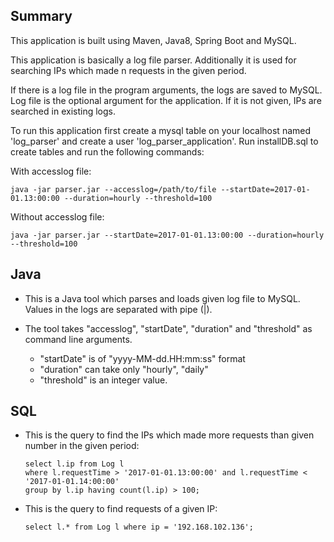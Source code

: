 Summary
-------
This application is built using Maven, Java8, Spring Boot and MySQL.

This application is basically a log file parser. Additionally it is used for searching IPs which made n requests in the given period.

If there is a log file in the program arguments, the logs are saved to MySQL.
Log file is the optional argument for the application. If it is not given, IPs are searched in existing logs.

To run this application first create a mysql table on your localhost named 'log_parser' and create a user 'log_parser_application'.
Run installDB.sql to create tables and run the following commands:

With accesslog file:

    java -jar parser.jar --accesslog=/path/to/file --startDate=2017-01-01.13:00:00 --duration=hourly --threshold=100

Without accesslog file:

    java -jar parser.jar --startDate=2017-01-01.13:00:00 --duration=hourly --threshold=100


Java
----
- This is a Java tool which parses and loads given log file to MySQL. Values in the logs are separated with pipe (|).

- The tool takes "accesslog", "startDate", "duration" and "threshold" as command line arguments.
    - "startDate" is of "yyyy-MM-dd.HH:mm:ss" format
    - "duration" can take only "hourly", "daily"
    - "threshold" is an integer value.

SQL
---

- This is the query to find the IPs which made more requests than given number in the given period:

      select l.ip from Log l 
      where l.requestTime > '2017-01-01.13:00:00' and l.requestTime < '2017-01-01.14:00:00'
      group by l.ip having count(l.ip) > 100;

- This is the query to find requests of a given IP:

      select l.* from Log l where ip = '192.168.102.136';